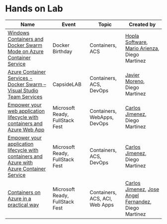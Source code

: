 # Hands on Lab

|Name|Event|Topic|Created by|
|---|---|---|---|
|[Windows Containers and Docker Swarm Mode on Azure Container Service](https://github.com/esmsdn/Workshops/tree/master/DockerBirthday)|Docker Birthday|Containers, ACS|[Hopla Software](https://github.com/hopla-training), [Mario Arienza](https://github.com/cowbotic), Diego Martinez| 
|[Azure Container Services - Docker Swarm – Visual Studio Team Services](https://github.com/esmsdn/Workshops/tree/master/ACSSwarmVSTS)|CapsideLAB|Containers, ACS, DevOps|[Javier Moreno](https://github.com/ciberado), Diego Martinez|
|[Empower your web application lifecycle with containers and Azure Web App](Empower%20your%20web%20application%20lifecycle%20with%20containers%20and%20Azure%20Web%20App.md)|Microsoft Ready, FullStack Fest|Containers, WebApps, DevOps|[Carlos Jimenez](https://github.com/cjaliaga), Diego Martinez|
|[Empower your application lifecycle with containers and Azure with Azure Container Service](Empower%20your%20application%20lifecycle%20with%20containers%20and%20Azure%20with%20Azure%20Container%20Service.md)|Microsoft Ready, FullStack Fest|Containers, ACS, DevOps|[Carlos Jimenez](https://github.com/cjaliaga), Diego Martinez|
|[Containers on Azure in a practical way](Empower%20your%20application%20lifecycle%20with%20containers%20and%20Azure%20with%20Azure%20Container%20Service%20(Docker%20Swarm).md)|Microsoft Ready, FullStack Fest|Containers, ACS, ACI, Web Apps|[Carlos Jimenez](https://github.com/cjaliaga), [Jose Angel Fernandez](https://github.com/jangelfdez), Diego Martinez|
